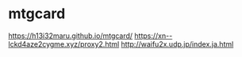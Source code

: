 # mtgcard
https://h13i32maru.github.io/mtgcard/
https://xn--lckd4aze2cygme.xyz/proxy2.html
http://waifu2x.udp.jp/index.ja.html

